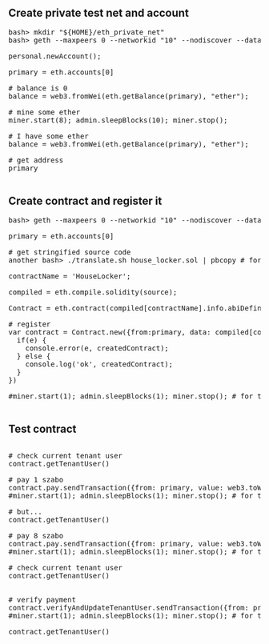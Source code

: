 ## Create private test net and account

<pre>
bash> mkdir "${HOME}/eth_private_net"
bash> geth --maxpeers 0 --networkid "10" --nodiscover --datadir "${HOME}/eth_private_net" --olympic console

personal.newAccount();

primary = eth.accounts[0]

# balance is 0
balance = web3.fromWei(eth.getBalance(primary), "ether");

# mine some ether
miner.start(8); admin.sleepBlocks(10); miner.stop();

# I have some ether
balance = web3.fromWei(eth.getBalance(primary), "ether");

# get address
primary

</pre>

## Create contract and register it

<pre>
bash> geth --maxpeers 0 --networkid "10" --nodiscover --datadir "${HOME}/ethereum_test/eth_private_net" --olympic --unlock [account_address] console

primary = eth.accounts[0]

# get stringified source code 
another bash> ./translate.sh house_locker.sol | pbcopy # for mac

contractName = 'HouseLocker';

compiled = eth.compile.solidity(source);

Contract = eth.contract(compiled[contractName].info.abiDefinition);

# register
var contract = Contract.new({from:primary, data: compiled[contractName].code, gas: 300000}, function(e, createdContract){
  if(e) {
    console.error(e, createdContract);
  } else {
    console.log('ok', createdContract);
  }
})

#miner.start(1); admin.sleepBlocks(1); miner.stop(); # for testnet

</pre>

## Test contract

<pre>

# check current tenant user
contract.getTenantUser()

# pay 1 szabo
contract.pay.sendTransaction({from: primary, value: web3.toWei(1, "szabo")})
#miner.start(1); admin.sleepBlocks(1); miner.stop(); # for testnet

# but...
contract.getTenantUser()

# pay 8 szabo
contract.pay.sendTransaction({from: primary, value: web3.toWei(8, "szabo")})
#miner.start(1); admin.sleepBlocks(1); miner.stop(); # for testnet

# check current tenant user
contract.getTenantUser()


# verify payment
contract.verifyAndUpdateTenantUser.sendTransaction({from: primary})
#miner.start(1); admin.sleepBlocks(1); miner.stop(); # for testnet

contract.getTenantUser()


</pre>
